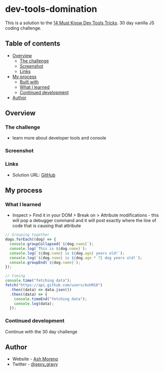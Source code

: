 # dev-tools-domination

This is a solution to the [14 Must Know Dev Tools Tricks](https://javascript30.com). 30 day vanilla JS coding challenge.

## Table of contents

- [Overview](#overview)
  - [The challenge](#the-challenge)
  - [Screenshot](#screenshot)
  - [Links](#links)
- [My process](#my-process)
  - [Built with](#built-with)
  - [What I learned](#what-i-learned)
  - [Continued development](#continued-development)
- [Author](#author)

## Overview

### The challenge

- learn more about developer tools and console

### Screenshot

### Links

- Solution URL: [GitHub](https://github.com/AshM10/dev-tools-domination)

## My process

### What I learned

- Inspect > Find it in your DOM > Break on > Attribute modifications - this will pop a debugger command and it will post exactly where the line of code that is causing that attribute

```js
// Grouping together
dogs.forEach((dog) => {
  console.groupCollapsed(`${dog.name}`);
  console.log(`This is ${dog.name}`);
  console.log(`${dog.name} is ${dog.age} years old!`);
  console.log(`${dog.name} is ${dog.age * 7} dog years old!`);
  console.groupEnd(`${dog.name}`);
});

// timing
console.time("fetching data");
fetch("https://api.github.com/users/AshM10")
  .then((data) => data.json())
  .then((data) => {
    console.timeEnd("fetching data");
    console.log(data);
  });
```

### Continued development

Continue with the 30 day challenge

## Author

- Website - [Ash Moreno](https://www.ashmoreno.dev)
- Twitter - [@sexy_gravy](https://twitter.com/sexy_gravy)
